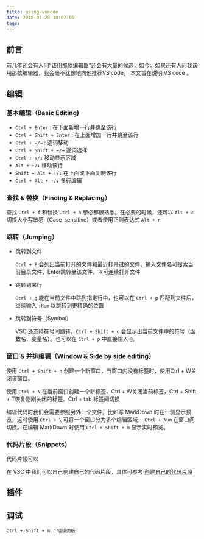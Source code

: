 ```yaml
---
title: using-vscode
date: 2018-01-28 18:02:09
tags:
---
```




## 前言

前几年还会有人问“该用那款编辑器”还会有大量的候选，如今，如果还有人问我该用那款编辑器，我会毫不犹豫地向他推荐VS code。
本文旨在说明 VS code 。

## 编辑

### 基本编辑（Basic Editing)

* `Ctrl + Enter` : 在下面新增一行并跳至该行
* `Ctrl + Shift + Enter` : 在上面增加一行并跳至该行
* `Ctrl + ←/→` : 逐词移动
* `Ctrl + Shift + ←/→` 逐词选择
* `Ctrl + ↑/↓` 移动显示区域
* `Alt + ↑/↓`  移动该行
* `Shift + Alt + ↑/↓`  在上面或下面复制该行
* `Ctrl + Alt + ↑/↓` 多行编辑 

### 查找 & 替换（Finding & Replacing）

查找 `Ctrl + f` 和替换 `Ctrl + h` 想必都很熟悉。在必要的时候，还可以 `Alt + c` 切换大小写敏感（Case-sensitive）或者使用正则表达式 `Alt + r`

### 跳转（Jumping）

* 跳转到文件

    `Ctrl + P` 会列出当前打开的文件和最近打开过的文件，输入文件名可搜索当前目录文件，Enter跳转至该文件。→可连续打开文件

* 跳转到某行 

    `Ctrl + g` 能在当前文件中跳到指定行中，也可以在 `Ctrl + p` 匹配到文件后，继续输入 `:Num` 以跳转到更精确的位置

* 跳转到符号（Symbol）

    VSC 还支持符号间跳转，`Ctrl + Shift + o` 会显示出当前文件中的符号（函数名、变量名）。也可以在 `Ctrl + p` 中直接输入 `@`。 



### 窗口 & 并排编辑（Window & Side by side editing）


使用 `Ctrl + Shift + n` 创建一个新窗口，当窗口内没有标签时，使用Ctrl + W关闭该窗口。

使用 `Ctrl + N` 在当前窗口创建一个新标签，Ctrl + W关闭当前标签，Ctrl + Shift + T恢复刚刚关闭的标签。Ctrl + tab 标签间切换

编辑代码时我们会需要参照另外一个文件，比如写 MarkDown 时在一侧显示预览，这时使用 `Ctrl + \` 可将一个窗口分为多个编辑区域， `Ctrl + Num` 在窗口间切换。在编辑 MarkDown 时使用 `Ctrl + Shift + m` 显示实时预览。

### 代码片段（Snippets）
代码片段可以

在 VSC 中我们可以自己创建自己的代码片段，具体可参考 [创建自己的代码片段](https://code.visualstudio.com/docs/editor/userdefinedsnippets)

## 插件


## 调试

    Ctrl + Shift + m ：错误面板

        
